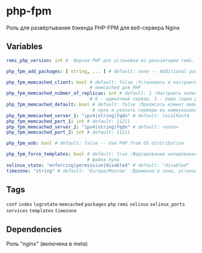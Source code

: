 # php-fpm
Роль для развёртывания бэкенда PHP-FPM для веб-сервера Nginx
## Variables
```yaml
remi_php_version: int #  Версия PHP для установки из репозитория remi. Например, 56, 71 и т.д.

php_fpm_add_packages: [ string, ... ] # default: none -- Additional packages

php_fpm_memcached_client: bool # default: false :Установить и настроить библиотеку клиента
                               # memcached для PHP
php_fpm_memcached_nubmer_of_replicas: int # default: 1 :Настроить количество серверов memcached;
                               # 0 - одиночный сервер, 1 - пара (одна реплика)
php_fpm_memcached_default: bool # default: false :Прописать клиент memcached как хэндлер в шаблон
                                # пула и указать серверы из нижеуказанных переменных
php_fpm_memcached_server_1: "ipv4|string|fqdn" # default: localhost4
php_fpm_memcached_port_1: int # default: 11211
php_fpm_memcached_server_2: "ipv4|string|fqdn" # default: <none>
php_fpm_memcached_port_2: int # default: 11211

php_fpm_oob: bool # default: false -- Use PHP from OS distributive

php_fpm_force_templates: bool # default: true :Форсирование копирования шаблона конфигурационного
                              # файла пула
selinux_state: "enforcing|permissive|disabled" # default: "disabled"
timezone: "string" # default: 'Europe/Moscow' :Временна'я зона, устанавливаемая в php.ini
```
## Tags
`conf` `index` `logrotate` `memcached` `packages` `php` `remi` `selinux` `selinux_ports` `services` `templates` `timezone`
## Dependencies
Роль "nginx" (включена в meta)

